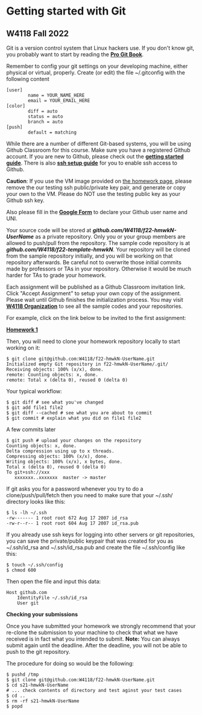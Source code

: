 # Getting started with Git

## W4118 Fall 2022

Git is a version control system that Linux hackers use. If you don't know git, you probably want to start by reading the [**Pro Git Book**](https://git-scm.com/book/en/v2).

Remember to config your git settings on your developing machine, either physical or virtual, properly. Create (or edit) the file ~/.gitconfig with the following content
```
[user]
        name = YOUR_NAME_HERE
        email = YOUR_EMAIL_HERE
[color]
        diff = auto
        status = auto
        branch = auto
[push]
        default = matching
```

While there are a number of different Git-based systems, you will be using Github Classroom for this course. Make
sure you have a registered Github account. If you are new to Github, please check out the [**getting started
guide**](https://help.github.com/articles/set-up-git/). There is also [**ssh setup guide**](https://help.github.com/articles/connecting-to-github-with-ssh/) for you to enable ssh access to Github.

**Caution**: If you use the VM image provided on [the homework page](http://www.cs.columbia.edu/~nieh/teaching/w4118/homeworks/), please remove the our testing ssh public/private key pair, and generate or copy your own to the VM. Please do NOT use the testing public key as your Github ssh key.

Also please fill in the [**Google Form**](https://docs.google.com/forms/d/e/1FAIpQLSeq53hOHYuktSwFHDfs4j1JCSUZJ1Pzc3R76LMFgvglnU9cEQ/viewform?usp=sf_link) to declare your Github user name and UNI.

Your source code will be stored at **_github.com/W4118/f22-hmwkN-UserName_** as a private repository. Only you or your group members are allowed to push/pull from the repository. The sample code repository is at **_github.com/W4118/f22-template-hmwkN_**. Your repository will be cloned from the sample repository initially, and you will be working on that repository afterwards. Be careful not to overwrite those initial commits made by professors or TAs in your repository. Otherwise it would be much harder for TAs to grade your homework.

Each assignment will be published as a Github Classroom invitation link. Click "Accept Assignment" to setup your own copy of the assignment. Please wait until Github finishes the initialization process. You may visit [**W4118 Organization**](https://github.com/w4118) to see all the sample codes and your repositories.

For example, click on the link below to be invited to the first assignment:

[**Homework 1**](https://classroom.github.com/a/sWcDGtc4)

Then, you will need to clone your homework repository locally to start working on it: 
```
$ git clone git@github.com:W4118/f22-hmwkN-UserName.git
Initialized empty Git repository in f22-hmwkN-UserName/.git/
Receiving objects: 100% (x/x), done.
remote: Counting objects: x, done.
remote: Total x (delta 0), reused 0 (delta 0)
```

Your typical workflow:
```
$ git diff # see what you've changed
$ git add file1 file2
$ git diff --cached # see what you are about to commit
$ git commit # explain what you did on file1 file2
```
A few commits later
```
$ git push # upload your changes on the repository
Counting objects: x, done.
Delta compression using up to x threads.
Compressing objects: 100% (x/x), done.
Writing objects: 100% (x/x), x bytes, done.
Total x (delta 0), reused 0 (delta 0)
To git+ssh://xxx
   xxxxxxx..xxxxxxx  master -> master
```
If git asks you for a password whenever you try to do a clone/push/pull/fetch then you need to make sure that your ~/.ssh/ directory looks like this: 
```
$ ls -lh ~/.ssh
-rw------- 1 root root 672 Aug 17 2007 id_rsa
-rw-r--r-- 1 root root 604 Aug 17 2007 id_rsa.pub
```
If you already use ssh keys for logging into other servers or git repositories, you can save the private/public keypair that was created for you as ~/.ssh/id_rsa and ~/.ssh/id_rsa.pub and create the file ~/.ssh/config like this:
```
$ touch ~/.ssh/config
$ chmod 600
```
Then open the file and input this data:
```
Host github.com
	IdentityFile ~/.ssh/id_rsa
	User git
```

**Checking your submissions**

Once you have submitted your homework we strongly recommend that your re-clone the submission to your machine to check that what we have received is in fact what you intended to submit. 
**Note:** You can always submit again until the deadline. After the deadline, you will not be able to push to the git repository.

The procedure for doing so would be the following:
```
$ pushd /tmp
$ git clone git@github.com:W4118/f22-hmwkN-UserName.git
$ cd s21-hmwkN-UserName
# ... check contents of directory and test aginst your test cases
$ cd ..
$ rm -rf s21-hmwkN-UserName
$ popd
```
